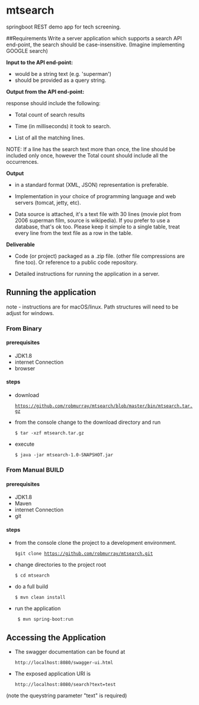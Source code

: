 # mtsearch
springboot REST demo app for tech screening.

##Requirements
Write a server application which supports a search API end-point, the search should be case-insensitive. (Imagine implementing GOOGLE search)

**Input to the API end-point:** 
* would be a string text (e.g. 'superman')
* should be provided as a query string. 

**Output from the API end-point:**

response should include the following:
  
* Total count of search results

* Time (in milliseconds) it took to search.

* List of all the matching lines.


NOTE: If a line has the search text more than once, the line should be included only once, however the Total count should include all the occurrences.

**Output** 

* in a standard format (XML, JSON) representation is preferable.              
                
* Implementation in your choice of programming language and web servers (tomcat, jetty, etc).
 
* Data source is attached, it's a text file with 30 lines (movie plot from 2006 superman film, source is wikipedia).
  If you prefer to use a database, that's ok too. Please keep it simple to a single table, treat every line from the text file as a row in the table.
 
**Deliverable** 

* Code (or project) packaged as a .zip file. (other file compressions are fine too). Or reference to a public code repository.

* Detailed instructions for running the application in a server.


## Running the application
note - instructions are for macOS/linux. Path structures will need to be adjust for windows.
### From Binary

#### prerequisites
- JDK1.8
- internet Connection
- browser
#### steps
- download 

  <code>https://github.com/robmurray/mtsearch/blob/master/bin/mtsearch.tar.gz</code>
- from the console change to the download directory and run 

  <code>$ tar -xzf mtsearch.tar.gz </code> 
- execute 

  <code>$ java -jar mtsearch-1.0-SNAPSHOT.jar </code>

### From Manual BUILD

#### prerequisites
- JDK1.8
- Maven
- internet Connection
- git

#### steps
- from the console clone the project to a development environment. 

  <code>$git clone https://github.com/robmurray/mtsearch.git </code>
- change directories to the project root
 
   <code>$ cd mtsearch </code>
- do a full build
 
    <code>$ mvn clean install</code>
- run the application 
    
    <code> $ mvn spring-boot:run</code>


## Accessing the Application
- The swagger documentation can be found at 

  <code>http://localhost:8080/swagger-ui.html</code>
- The exposed application URI is 

  <code>http://localhost:8080/search?text=test</code>
 
(note the queystring parameter "text" is required)
 

